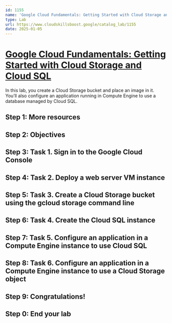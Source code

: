 ```yaml
---
id: 1155
name: 'Google Cloud Fundamentals: Getting Started with Cloud Storage and Cloud SQL'
type: Lab
url: https://www.cloudskillsboost.google/catalog_lab/1155
date: 2025-01-05
---
```


# [Google Cloud Fundamentals: Getting Started with Cloud Storage and Cloud SQL](https://www.cloudskillsboost.google/catalog_lab/1155)

In this lab, you create a Cloud Storage bucket and place an image in it. You’ll also configure an application running in Compute Engine to use a database managed by Cloud SQL.

## Step 1: More resources

## Step 2: Objectives

## Step 3: Task 1. Sign in to the Google Cloud Console

## Step 4: Task 2. Deploy a web server VM instance

## Step 5: Task 3. Create a Cloud Storage bucket using the gcloud storage command line

## Step 6: Task 4. Create the Cloud SQL instance

## Step 7: Task 5. Configure an application in a Compute Engine instance to use Cloud SQL

## Step 8: Task 6. Configure an application in a Compute Engine instance to use a Cloud Storage object

## Step 9: Congratulations!

## Step 0: End your lab
